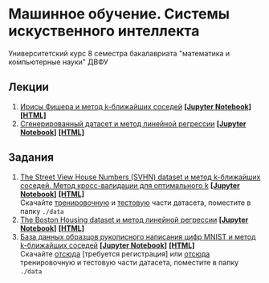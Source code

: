 # Машинное обучение. Системы искуственного интеллекта
Университетский курс 8 семестра бакалавриата "математика и компьютерные науки" ДВФУ
## Лекции
1. [Ирисы Фишера и метод k-ближайших соседей][1.1.1] [**[Jupyter Notebook]**][1.1.2] [**[HTML]**][1.1.3]
2. [Сгенерированный датасет и метод линейной регрессии][1.2.1] [**[Jupyter Notebook]**][1.2.2] [**[HTML]**][1.2.3]
## Задания
1. [The Street View House Numbers (SVHN) dataset и метод k-ближайших соседей. Метод кросс-валидации для оптимального k][2.1.1] [**[Jupyter Notebook]**][2.1.2] [**[HTML]**][2.1.3] \
Скачайте [тренировочную][2.1.4] и [тестовую][2.1.5] части датасета, поместите в папку `./data`
2. [The Boston Housing dataset и метод линейной регрессии][2.2.1] [**[Jupyter Notebook]**][2.2.2] [**[HTML]**][2.2.3]
3. [База данных образцов рукописного написания цифр MNIST и метод k-ближайших соседей][2.3.1] [**[Jupyter Notebook]**][2.3.2] [**[HTML]**][2.3.3] \
Скачайте [отсюда][2.3.4] [требуется регистрация] или [отсюда][2.3.5] тренировочную и тестовую части датасета, поместите в папку `./data`



<!--- Лекции: -->
<!--- №1 -->
[1.1.1]: https://github.com/ivanovskii/MachineLearning-Subject/tree/main/notebooks/lectures/%E2%84%961
[1.1.2]: https://nbviewer.jupyter.org/github/ivanovskii/MachineLearning-Subject/blob/main/notebooks/lectures/%E2%84%961/%E2%84%961%20kNN%20%2809.03%29.ipynb
[1.1.3]: https://nbviewer.jupyter.org/github/ivanovskii/MachineLearning-Subject/blob/main/notebooks/lectures/%E2%84%961/%E2%84%961%20kNN%20%2809.03%29.html

<!--- №2 -->
[1.2.1]: https://github.com/ivanovskii/MachineLearning-Subject/tree/main/notebooks/lectures/%E2%84%962
[1.2.2]: https://nbviewer.jupyter.org/github/ivanovskii/MachineLearning-Subject/blob/main/notebooks/lectures/%E2%84%962/%E2%84%962%20LinearRegression%20(23.03).ipynb
[1.2.3]: https://nbviewer.jupyter.org/github/ivanovskii/MachineLearning-Subject/blob/main/notebooks/lectures/%E2%84%962/%E2%84%962%20LinearRegression%20(23.03).html



<!-- Задания: -->
<!--- №1 -->
[2.1.1]: https://github.com/ivanovskii/MachineLearning-Subject/tree/main/notebooks/tasks/%E2%84%961
[2.1.2]: https://nbviewer.jupyter.org/github/ivanovskii/MachineLearning-Subject/blob/main/notebooks/tasks/%E2%84%961/%E2%84%961.ipynb
[2.1.3]: https://nbviewer.jupyter.org/github/ivanovskii/MachineLearning-Subject/blob/main/notebooks/tasks/%E2%84%961/%E2%84%961.html
[2.1.4]: http://ufldl.stanford.edu/housenumbers/train_32x32.mat
[2.1.5]: http://ufldl.stanford.edu/housenumbers/test_32x32.mat

<!--- №2 -->
[2.2.1]: https://github.com/ivanovskii/MachineLearning-Subject/tree/main/notebooks/tasks/%E2%84%962
[2.2.2]: https://nbviewer.jupyter.org/github/ivanovskii/MachineLearning-Subject/blob/main/notebooks/tasks/%E2%84%962/%E2%84%962.ipynb
[2.2.3]: https://nbviewer.jupyter.org/github/ivanovskii/MachineLearning-Subject/blob/main/notebooks/tasks/%E2%84%962/%E2%84%962.html

<!--- №3 -->
[2.3.1]: https://github.com/ivanovskii/MachineLearning-Subject/tree/main/notebooks/tasks/%E2%84%963
[2.3.2]: https://nbviewer.jupyter.org/github/ivanovskii/MachineLearning-Subject/blob/main/notebooks/tasks/%E2%84%963/%E2%84%963.ipynb
[2.3.3]: https://nbviewer.jupyter.org/github/ivanovskii/MachineLearning-Subject/blob/main/notebooks/tasks/%E2%84%963/%E2%84%963.html
[2.3.4]: https://www.kaggle.com/oddrationale/mnist-in-csv
[2.3.5]: https://drive.google.com/drive/folders/18sSDOlcoxG8witUyMRsB0mAuxPl4n5QQ